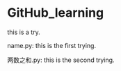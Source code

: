# GitHub_learning
this is a try.

name.py: this is the first trying.

两数之和.py: this is the second trying.

